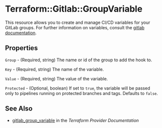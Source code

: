 # Terraform::Gitlab::GroupVariable

This resource allows you to create and manage CI/CD variables for your GitLab groups.
For further information on variables, consult the [gitlab
documentation](https://docs.gitlab.com/ce/ci/variables/README.html#variables).

## Properties

`Group` - (Required, string) The name or id of the group to add the hook to.

`Key` - (Required, string) The name of the variable.

`Value` - (Required, string) The value of the variable.

`Protected` - (Optional, boolean) If set to `true`, the variable will be passed only to pipelines running on protected branches and tags. Defaults to `false`.


## See Also

* [gitlab_group_variable](https://www.terraform.io/docs/providers/gitlab/r/group_variable.html) in the _Terraform Provider Documentation_